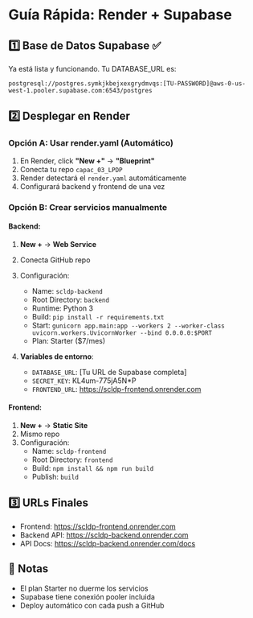 # Guía Rápida: Render + Supabase

## 1️⃣ Base de Datos Supabase ✅
Ya está lista y funcionando. Tu DATABASE_URL es:
```
postgresql://postgres.symkjkbejxexgrydmvqs:[TU-PASSWORD]@aws-0-us-west-1.pooler.supabase.com:6543/postgres
```

## 2️⃣ Desplegar en Render

### Opción A: Usar render.yaml (Automático)
1. En Render, click **"New +"** → **"Blueprint"**
2. Conecta tu repo `capac_03_LPDP`
3. Render detectará el `render.yaml` automáticamente
4. Configurará backend y frontend de una vez

### Opción B: Crear servicios manualmente

#### Backend:
1. **New +** → **Web Service**
2. Conecta GitHub repo
3. Configuración:
   - Name: `scldp-backend`
   - Root Directory: `backend`
   - Runtime: Python 3
   - Build: `pip install -r requirements.txt`
   - Start: `gunicorn app.main:app --workers 2 --worker-class uvicorn.workers.UvicornWorker --bind 0.0.0.0:$PORT`
   - Plan: Starter ($7/mes)

4. **Variables de entorno**:
   - `DATABASE_URL`: [Tu URL de Supabase completa]
   - `SECRET_KEY`: KL4um-775jA5N*P
   - `FRONTEND_URL`: https://scldp-frontend.onrender.com

#### Frontend:
1. **New +** → **Static Site**
2. Mismo repo
3. Configuración:
   - Name: `scldp-frontend`
   - Root Directory: `frontend`
   - Build: `npm install && npm run build`
   - Publish: `build`

## 3️⃣ URLs Finales
- Frontend: https://scldp-frontend.onrender.com
- Backend API: https://scldp-backend.onrender.com
- API Docs: https://scldp-backend.onrender.com/docs

## 📌 Notas
- El plan Starter no duerme los servicios
- Supabase tiene conexión pooler incluida
- Deploy automático con cada push a GitHub